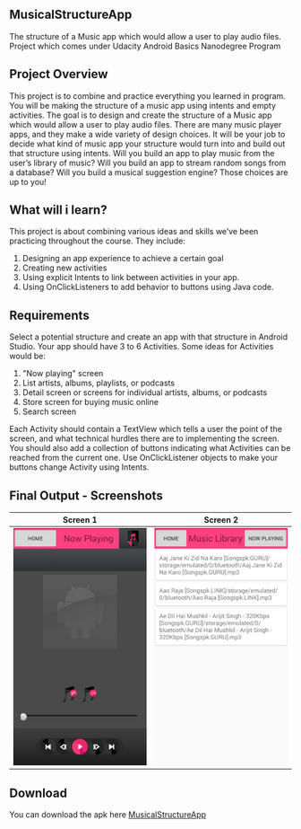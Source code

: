 ## MusicalStructureApp
The structure of a Music app which would allow a user to play audio files.
Project which comes under Udacity Android Basics Nanodegree Program

## Project Overview
This project is to combine and practice everything you learned in program. You will be making the structure of a music app using intents and empty activities.
The goal is to design and create the structure of a Music app which would allow a user to play audio files. There are many music player apps, and they make a wide variety of design choices. It will be your job to decide what kind of music app your structure would turn into and build out that structure using intents. Will you build an app to play music from the user’s library of music? Will you build an app to stream random songs from a database? Will you build a musical suggestion engine? Those choices are up to you!

## What will i learn?
This project is about combining various ideas and skills we’ve been practicing throughout the course. They include:

1. Designing an app experience to achieve a certain goal
2. Creating new activities
3. Using explicit Intents to link between activities in your app.
4. Using OnClickListeners to add behavior to buttons using Java code.

## Requirements
Select a potential structure and create an app with that structure in Android Studio. Your app should have 3 to 6 Activities. Some ideas for Activities would be:

1. "Now playing" screen
2. List artists, albums, playlists, or podcasts
3. Detail screen or screens for individual artists, albums, or podcasts
4. Store screen for buying music online
5. Search screen

Each Activity should contain a TextView which tells a user the point of the screen, and what technical hurdles there are to implementing the screen. You should also add a collection of buttons indicating what Activities can be reached from the current one. Use OnClickListener objects to make your buttons change Activity using Intents.

## Final Output - Screenshots

Screen 1                          |Screen 2
:--------------------------------:|:--------------------------------:
![](app/screenshots/screen1.png)  |![](app/screenshots/screen2.png)


## Download
You can download the apk here [MusicalStructureApp](../../raw/master/app/screenshots/app-debug.apk)
